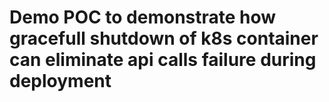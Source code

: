 # Demo POC to demonstrate how gracefull shutdown of k8s container can eliminate api calls failure during deployment